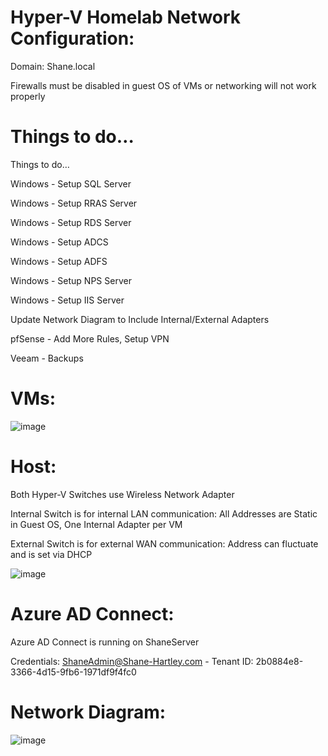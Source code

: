 # Hyper-V Homelab Network Configuration:

Domain: Shane.local

Firewalls must be disabled in guest OS of VMs or networking will not work properly

# Things to do…
Things to do…

Windows - Setup SQL Server 

Windows - Setup RRAS Server 

Windows - Setup RDS Server 

Windows - Setup ADCS 

Windows - Setup ADFS 

Windows - Setup NPS Server 

Windows - Setup IIS Server 

Update Network Diagram to Include Internal/External Adapters 

pfSense - Add More Rules, Setup VPN 

Veeam - Backups 

# VMs:

![image](https://github.com/shanebagel/Homelab-Configuration/assets/99091402/c294daf4-1c0e-419d-a8bb-0634f264b052)

# Host:

Both Hyper-V Switches use Wireless Network Adapter

Internal Switch is for internal LAN communication: All Addresses are Static in Guest OS, One Internal Adapter per VM

External Switch is for external WAN communication: Address can fluctuate and is set via DHCP

![image](https://github.com/shanebagel/Homelab-Configuration/assets/99091402/276cfcec-1aad-4ace-bd84-2101923cf127)

# Azure AD Connect:

Azure AD Connect is running on ShaneServer

Credentials: ShaneAdmin@Shane-Hartley.com - Tenant ID: 2b0884e8-3366-4d15-9fb6-1971df9f4fc0

# Network Diagram:
![image](https://github.com/shanebagel/Homelab-Configuration/assets/99091402/80ac2376-4e2e-4d71-a982-ad7b6be4202a)
